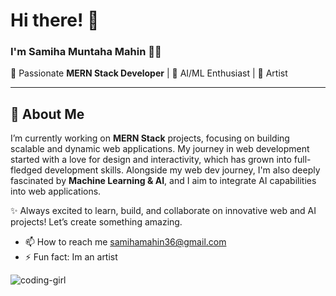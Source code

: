 # Hi there! 👋

### I'm Samiha Muntaha Mahin 👩‍💻

🚀 Passionate **MERN Stack Developer** | 🤖 AI/ML Enthusiast  | 🎨 Artist

---

## 🚀 About Me
I’m currently working on **MERN Stack** projects, focusing on building scalable and dynamic web applications. My journey in web development started with a love for design and interactivity, which has grown into full-fledged development skills. Alongside my web dev journey, I'm also deeply fascinated by **Machine Learning & AI**, and I aim to integrate AI capabilities into web applications.


✨ Always excited to learn, build, and collaborate on innovative web and AI projects! Let’s create something amazing. 


- 📫 How to reach me samihamahin36@gmail.com
- ⚡ Fun fact: Im an artist


![coding-girl](https://github.com/user-attachments/assets/c43e20a8-a080-431c-9053-0a3012739e00)
